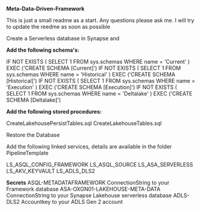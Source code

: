 **Meta-Data-Driven-Framework**


This is just a small readme as a start. Any questions please ask me. I will try to update the reedme as soon as possible

Create a Serverless database in Synapse and 

**Add the following schema's:**

IF NOT EXISTS ( SELECT 1 FROM sys.schemas WHERE name = 'Current' ) EXEC ('CREATE SCHEMA [Current]')
IF NOT EXISTS ( SELECT 1 FROM sys.schemas WHERE name = 'Historical' ) EXEC ('CREATE SCHEMA [Historical]')
IF NOT EXISTS ( SELECT 1 FROM sys.schemas WHERE name = 'Execution' ) EXEC ('CREATE SCHEMA [Execution]')
IF NOT EXISTS ( SELECT 1 FROM sys.schemas WHERE name = 'Deltalake' ) EXEC ('CREATE SCHEMA [Deltalake]')

**Add the following stored procedures:**

CreateLakehousePersistTables.sql
CreateLakehouseTables.sql

Restore the Database


Add the following linked services, details are available in the folder PipelineTemplate

LS_ASQL_CONFIG_FRAMEWORK
LS_ASQL_SOURCE
LS_ASA_SERVERLESS
LS_AKV_KEYVAULT
LS_ADLS_DLS2

**Secrets**
ASQL-METADATAFRAMEWORK  ConnectionString to your Framework database
ASA-OXGN01-LAKEHOUSE-META-DATA  ConnectionString to your Synapse Lakehouse serverless database
ADLS-DLS2  Accountkey to your ADLS Gen 2 account